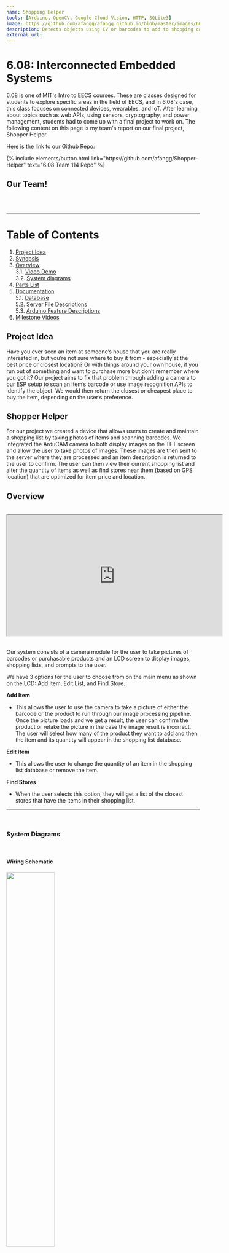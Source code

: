 ```yaml
---
name: Shopping Helper
tools: [Arduino, OpenCV, Google Cloud Vision, HTTP, SQLite3]
image: https://github.com/afangg/afangg.github.io/blob/master/images/608-cover.png?raw=true
description: Detects objects using CV or barcodes to add to shopping cart and finds the nearest store to purchase your whole list
external_url: 
---
```


# 6.08: Interconnected Embedded Systems

6.08 is one of MIT's Intro to EECS courses. These are classes designed for students to explore specific areas in the field of EECS, and in 6.08's case, this class focuses on connected devices, wearables, and IoT. After learning about topics such as web APIs, using sensors, cryptography, and power management, students had to come up with a final project to work on. The following content on this page is my team's report on our final project, Shopper Helper.

Here is the link to our Github Repo:
<p class="text-center">
{% include elements/button.html link="https://github.com/afangg/Shopper-Helper" text="6.08 Team 114 Repo" %}
</p>

<html>
<head>
  <meta charset="utf-8">
  <meta name="viewport" content="width=device-width, initial-scale=1.0">
  <title>6.08 Team 114 Final Report</title>
<!--   <link rel="stylesheet" href="https://stackedit.io/style.css" />
 --></head>
<body class="stackedit">
  <div class="stackedit__html">

<h2 id="our-team">Our Team!</h2>
<p><img src="https://lh5.googleusercontent.com/LZQSC992EGWCekDOPf_GkzWnj2_miTKabTD2e0Z0wckQrn8jEGLVia2-g2VMLrHvp4bVGTZ_YEbcfP_hkbyfOy-uYXC5ujeeSnCV-zTX78rIr2V1W8m2KU_JBMWgpQW5kYphPV5o" alt=""></p>
<br>
<hr class = "solid" >

<h1 id="table-of-contents">Table of Contents</h1>
<ol>
<li><a href="#project-idea">Project Idea</a></li>
<li><a href="#synopsis">Synopsis</a></li>
<li><a href="#overview">Overview</a><br>
3.1. <a href="#video-demo">Video Demo</a><br>
3.2. <a href="#system-diagrams">System diagrams</a></li>
<li><a href="#parts-list">Parts List</a></li>
<li><a href="#documentation">Documentation</a><br>
5.1. <a href="#database">Database</a><br>
5.2. <a href="#server-file-descriptions">Server File Descriptions</a><br>
5.3. <a href="#arduino-feature-descriptions">Arduino Feature Descriptions</a></li>
<li><a href="#milestone-videos">Milestone Videos</a></li>
</ol>
<h2 id="project-idea">Project Idea</h2>
<p>Have you ever seen an item at someone’s house that you are really interested in, but you’re not sure where to buy it from - especially at the best price or closest location? Or with things around your own house, if you run out of something and want to purchase more but don’t remember where you got it? Our project aims to fix that problem through adding a camera to our ESP setup to scan an item’s barcode or use image recognition APIs to identify the object. We would then return the closest or cheapest place to buy the item, depending on the user’s preference.</p>

<h2 id="synopsis">Shopper Helper</h2>
<p>For our project we created a device that allows users to create and maintain a shopping list by taking photos of items and scanning barcodes. We integrated the ArduCAM camera to both display images on the TFT screen and allow the user to take photos of images. These images are then sent to the server where they are processed and an item description is returned to the user to confirm. The user can then view their current shopping list and alter the quantity of items as well as find stores near them (based on GPS location) that are optimized for item price and location.</p>

<h2 id="overview">Overview</h2> <br>
<center><iframe width="560" height="315" src="https://www.youtube.com/embed/WTEpDErSpzQ" allowfullscreen=""></iframe>
</center> <br>
<p>Our system consists of a camera module for the user to take pictures of barcodes or purchasable products and an LCD screen to display images, shopping lists, and prompts to the user.</p>
<p>We have 3 options for the user to choose from on the main menu as shown on the LCD: Add Item, Edit List, and Find Store.</p>
<p><strong>Add Item</strong></p>
<ul>
<li>This allows the user to use the camera to take a picture of either the barcode or the product to run through our image processing pipeline. Once the picture loads and we get a result, the user can confirm the product or retake the picture in the case the image result is incorrect. The user will select how many of the product they want to add and then the item and its quantity will appear in the shopping list database.</li>
</ul>
<p><strong>Edit Item</strong></p>
<ul>
<li>This allows the user to change the quantity of an item in the shopping list database or remove the item.</li>
</ul>
<p><strong>Find Stores</strong></p>
<ul>
<li>When the user selects this option, they will get a list of the closest stores that have the items in their shopping list.</li>
</ul>
<hr class="solid">
<br>
<h3 id="system-diagrams">System Diagrams</h3> <br>
<p><h4>Wiring Schematic</h4></p>
<p><img src="https://lh4.googleusercontent.com/xIVvowslBvK_bEa1th5aFsv8MfAo9nlmNKY5c6CpjhtTluzLYE1IU-LO7vbuVtYwnUTsZ0lwzotgxsV8PnuJinR4mL4IISbUSZfl9yEPJarcnwrpNAtrSJrzXWr-OZQYWD7fRUZW" width="50%" alt=""></p>
<p><h4>Block Diagram</h4><br>
<img src="https://lh3.googleusercontent.com/KKLLYNp7VEeqcR9_Kv0pT7rmOwsRc9DfbiUKXfdWEx-ZpIsSRUNFO3McIBFP4y7C1TJbOd80Fi5Evirsmwt4tGh-1AsrBNgQqooN0eYW8DxpxjohiGZepnZFAutCp17vawgWhgMq" width="70%" alt=""></p>
<p><h4>Server Side</h4><br>
<strong><img src="https://lh5.googleusercontent.com/uExbPlYU3X2MfW74MzIDQ2Z_WC4PAmI9IsFWJ0iIOQ8MIjVxw8IFFA5nHtzZ22n2px56sddsyg_tGm6v8EDfStuP0bolWFRFssp7ZJ7q_L9J7qZ5ri8VjIZp3iHllZj75uIYJYdi" width="70%" alt=""></strong></p>
<h2 id="parts-list">Parts List</h2>
<ul>
<li>ESP32</li>
<li>LCD Screen</li>
<li>IMU</li>
<li>GPS</li>
<li>2 Push Buttons</li>
<li>2MP Arducam</li>
</ul>
<h2 id="documentation">Documentation</h2><br>
<h3 id="database">Database</h3>
<p><h5>photo.db <span class="katex--inline"><span class="katex"><span class="katex-mathml"><math><semantics><mrow><mo>→</mo></mrow><annotation encoding="application/x-tex"></annotation></semantics></math></span><span class="katex-html" aria-hidden="true"><span class="base"><span class="strut" style="height: 0.36687em; vertical-align: 0em;"></span><span class="mrel">→</span></span></span></span></span> Table “jpeg”</h5></p>

<table>
<thead>
<tr>
<th>Column</th>
<th align="left">data</th>
</tr>
</thead>
<tbody>
<tr>
<td><strong>Type</strong></td>
<td align="left">int</td>
</tr>
<tr>
<td><strong>Description</strong></td>
<td align="left">image data where each row entry represents the RGB for a pixel</td>
</tr>
<tr>
<td><strong>Example</strong></td>
<td align="left">114</td>
</tr>
</tbody>
</table><br>  
<p><h5>shopping_list3.db <span class="katex--inline"><span class="katex"><span class="katex-mathml"><math><semantics><mrow><mo>→</mo></mrow><annotation encoding="application/x-tex"></annotation></semantics></math></span><span class="katex-html" aria-hidden="true"><span class="base"><span class="strut" style="height: 0.36687em; vertical-align: 0em;"></span><span class="mrel">→</span></span></span></span></span> Table “products”</h5></p>

<table>
<thead>
<tr>
<th>Column</th>
<th>user</th>
<th>item</th>
<th>quantity</th>
<th>UPC</th>
<th>closest</th>
<th>cheapest</th>
</tr>
</thead>
<tbody>
<tr>
<td><strong>Type</strong></td>
<td>text</td>
<td>text</td>
<td>int</td>
<td>text</td>
<td>text</td>
<td>text</td>
</tr>
<tr>
<td><strong>Description</strong></td>
<td>The username that has the item in its cart</td>
<td>Name of a product</td>
<td>The number of that item that is in the user’s cart</td>
<td>The UPC code of the item (can be empty if unknown)</td>
<td>The name of the closest store to the user’s location that carries this product</td>
<td>The name of the store to the user’s location that carries this product for the cheapest price</td>
</tr>
<tr>
<td><strong>Example</strong></td>
<td>USER4</td>
<td>acoustic guitar</td>
<td>1</td>
<td>841060045279</td>
<td>Guitar Center</td>
<td>zZounds</td>
</tr>
</tbody>
</table><p><h5>Store_Image.py</h5></p>
<p>Because of the large sizes of images, we need to send image data from the ESP32 in small batches. Every time a batch of information is sent, it is stored in a database file to be read out when all of the image data has reached the server. When all of the image data has reached the server, the data is then written into a JPEG file that can then be analyzed for the presence of a barcode.</p>
<p><h5>Shopping_list.py</h5></p>
<p>When a user confirms a new item to add to the database, the ESP32 sends the item description, the GPS coordinates of the user, the item quantity, and the UPC code if the original image was a barcode. This information is then used to query the product APIs that we used in order to find both the cheapest and the closest stores where the item can be purchased. The name of the item, the UPC code, the item quantity, the closest store, and the cheapest store are then all written to the product database to be read back later when the user requests to view the shopping list.</p> <br>
<h3 id="server-file-descriptions">Server File Descriptions</h3>
<p><h5>Google_image.py</h5><br>
Goal: Recognize a product from an image</p>
<p><img src="https://lh6.googleusercontent.com/TaPEoD01Xh3w3lTxUnTgBSuZGW0n0LWHoQz-NSqjY_jw962msE_6-dn5uVoQNTryx-duSPE4vY7Zm0Ta2RZrannu6TikbTXmZVx8PvoQsrKE4Vbvj1_81L-M5Ha0fXMWPK7j0wRH" alt=""></p>
<p><em>Our script sends a request to the Google API and identifies the image on the left as “chobani greek yogurt”</em></p>
  <br>
<p>We utilized Google’s Cloud Visions API to identify objects a user takes an image of using our system. The API requires a key which we obtained, and we also wrote a Python script to send HTTP POST requests to the Google server. In our script we convert the image to a base64 format and convert it to the utf-8 form in order to pass it into the JSON request.</p>
<p>Initially, the results were very generic such as returning “natural foods” when we sent a picture of an apple. The API allows us to detect specific things using features like Labels, Logos, and Web Entities. Whilst testing the different features the API offers, we found that detecting using Web Entities and returning the bestGuessLabel value from the JSON response gave the most accurate results on average.</p>
<p><h5>Find_barcode.py</h5></p>
<p>Goal: Differentiate between image with barcode and regular image of product</p>
<p>In order to do this, we integrated functions from OpenCV in order to process the images passed to the request handler. We assumed the images would be passed in base64 form, so we first decode it before passing it into a numpy array. To follow along with the process of image processing, we included an example image below:</p>
<p><img src="https://lh5.googleusercontent.com/BtTCLBwc_5ByG3tmhbsXtgI4OZM8f9KRD1Vjv3y6HGpoVWXFhHnlMHa9cdr1QsN8zvSK0xZgyAYzyieyPa1F2srQ7WaSupBcXtt7p6S43ofPn1wjxuQf9m17lGgYZKkH_b-AX-5F" alt=""></p>
<p>In order to process the image, we make it grayscale using the</p>
<pre><code>
greyedOut = cv2.cvtColor(image, cv2.COLOR_BGR2GRAY)

</code></pre>
<p>command. Next, we find the x and y gradients of the image of the image and subtract them from each other so that we have an image with a high horizontal gradient and low vertical gradient. This allows us to look for distinct changes in the image. This is done in the following lines of code:</p>
<pre><code>
dx = cv2.Scharr(greyedOut, ddepth=cv2.CV_32F, dx=1, dy=0)

dy = cv2.Scharr(greyedOut, ddepth=cv2.CV_32F, dx=0, dy=1)

  

#combine gradients by subtracting

der = cv2.subtract(dy, dx)

der = cv2.convertScaleAbs(der)

</code></pre>
<p>Once this operation is performed, the image looks like this:</p>
<p><img src="https://lh4.googleusercontent.com/LMqf0e7PZkJSipV8bHGJ0eKSIGdQiK_FTMafD6p1zeXvS_RtX7uqrlmrz-ipojmZdDgk1QHbN2rbtROzNr0msMruYoTwqudYQOuzRzpZ0fd6g15-galSnIC7JD9mw0-MPa_PnkgN" alt=""></p>
<p>Next, we want to blur the image to try and fix some of the space present between barcode lines. This is done in the following code segment:</p>
<pre><code>
blurred = cv2.blur(der, (5, 5))

thresh = cv2.threshold(blurred, 225, 255, cv2.THRESH_BINARY)[1]

  
#this allows us to blur vertically or horizontally, depending on direction param

if direction == "Y":

kernel = np.ones((20, 10))

else:

kernel = np.ones((10, 20))

closed = cv2.morphologyEx(thresh, cv2.MORPH_CLOSE, kernel)

</code></pre>
<p>Once done, the images look like this:</p>
<p><img src="https://lh4.googleusercontent.com/zRncvQwZcZve2eLt7looxlZdodA3WhebkChUe1rXD_hxEAIQ1pKkambx8odxl1wETragRqoBg7dU9D51wXeIajKUIxGVss77ZUX4PaFpKTJSUAEaIJo7rAP5on6eOclt0djjRye7" alt=""></p>
<p>Now we want to get rid of some of the smaller whitespots by ‘eroding’ and then enlarge existing white patches by ‘dilating’ in order to fill in some of the gaps. This is done in the following lines:</p>
<pre><code>
eroded = cv2.erode(closed, None, iterations=25)

dilated = cv2.dilate(eroded, None, iterations=25)

</code></pre>
<p>Once completed, the images look like this:</p>
<p><img src="https://lh6.googleusercontent.com/fLTeU57pDy0WbyBPtIWEAtz5VwVs_Qv6u4qAoQ448u8GqIRRiMcQoNU4UUCaNiI4xuvcGicr9_BgxVbLU93KKq9egGalC0Ox96GMvRJ3IG4C5JAEuWZZrxppE40aLPbO0YBCNy3D" alt=""></p>
<p>Finally, we pick the biggest white chunk and create a bounding box around the blob. If the ‘barcode’ it found was big enough (implying it actually existed), then we return True. Otherwise, we simply return False.</p>
<p><h5>Barcode_reader.py</h5></p>
<p>Goal: Integrate barcode recognition</p>
<p>We used the OpenCV library to detect barcodes in photos and then generate the UPC code from the barcode. We broke down the problem into the following three steps:</p>
<p><u>Finding the barcode in the image</u></p>
<p>Once an image is verified to have a barcode using the “Differentiate between image with barcode and regular image of product” step above, we need to find the barcode in the image and focus on this area. To do this, we run the image through several filters in OpenCV designed to pick out edges and then focus on edges that meet the criteria of fitting a barcode. Once we have found the general region of the barcode, we remove the rest of the image and focus exclusively on this region. A video of this can be found below:</p>
<iframe width="560" height="315" src="https://www.youtube.com/embed/-K_nC8TRn0g" allowfullscreen=""></iframe>
<p><u>Rotating the barcode to be straight</u></p>
<p>While it is important for the user to do their best to provide an image with the barcode already straight, the code we wrote has the ability to detect barcodes at up to a 20 degree tilt and straighten them before analyzing them. It does this step simply by bounding each of the barcode rectangles in a minimum area rectangle and then taking the median tilt of these rectangles and straightening the barcode by this amount. This is important as it allows us to correctly analyze the digits on the barcode in the next step. A video of this can be found below:</p>
<iframe width="560" height="315" src="https://www.youtube.com/embed/c7TJMKSpVzs" allowfullscreen=""></iframe>
<p><u>Getting the UPC number from a cropped and straightened barcode</u></p>
<p>The final step in the process is extracting the UPC number from the cropped and straightened barcode. To do this, we again use OpenCV to bound the barcode strips in rectangles before measuring their width and determining the UPC number from these values. A video of this can be found below:</p>
<iframe width="560" height="315" src="https://www.youtube.com/embed/sRBjfGFUZ5U" allowfullscreen=""></iframe>
<p><u>Combining all of these steps</u></p>
<p>We then combined all of these steps to extract the UPC code from an image with a barcode in it. Obviously, this process still requires that the user provide images of the barcode in decent lighting with good orientation but allows for enough variability that this is not a requirement that is hard to implement in practice for the user. Below is the video of the entire system working properly on five product barcodes:</p>
<iframe width="560" height="315" src="https://www.youtube.com/embed/KBate2sTIU8" allowfullscreen=""></iframe>
<p><h5>ProductInfo2.<span>py</span></h5></p>
<p>Goal: Find product information (price, stores, and availability)</p>
<p>In order to get the product information from barcode numbers, we integrated the UPCitemdb API. We send it get requests with the upc code passed in and then parsed the json result so that it displays all the available offers with the most updated price, store domain, and availability. Here are five examples of us passing in a barcode number to receive information about price and availability:</p>
<p><img src="https://lh6.googleusercontent.com/_7hpU48JFIOhaa81rDhqf3AqIiXpWa7aCnr0JTJ6EJ_YJdYON6qt99wZAlTYlF9tzgtAsWyEFyZDbBaBQ0QCCriv5UOVlnf8aM4f02Vp1GDmp8J3g-lT1Yq3ZfCPe3Xpx6LUHaEf" width="70%" alt=""></p>
<p><img src="https://lh4.googleusercontent.com/JT_3kZu3mUOJ2A00xEpSQzFyekdEBXHRutXHpDBYdk4SOcHAhM7xMjSq3gaTUPnIe5DQ0t-U35NwqrmxHNS8JUp0e1CICAlEKOk3VfbY_UwEtAmWyCLBK4PezE0iixJKTf_-5BYY" width="70%" alt=""></p>
<p><img src="https://lh5.googleusercontent.com/k4O5SiNgQVZSifzf5cqraX26MgqmCcyEZgBqO0GI2Fj1efs7Rg3h1Ot7LI1PC_St9LLy9RcXinEwhaWKdtdsbwdlaZ06s59-kJRnrLNuVfys5ZzkiUBhdhgEsSx6QhAgKtwjNWJd" width="70%" alt=""></p>
<p><img src="https://lh4.googleusercontent.com/wtXNEX22NrmxYvbpzYnOhWSJauvK0cE3M15lOemtZiBVwabp1ZOJMrtdJ6M2tTw3uQVyrzSIDu8645XWcVtXlFsigmhNelzmXsBGx4b7Dnh-QUIs6gzVFjjVRrc9mAJB7kalZblH" width="70%" alt=""></p>
<p><img src="https://lh5.googleusercontent.com/kPrDw1wSTv-4p4RD3zrPL8Pv1wdiyaU9G0MvfKPPGfCCJJmUPhr5zEoyuLLhmBSiuKUbYNLR_OW7ug1qNBbbAIa57tVYdsRxk8t6z6wTR6ktBTVC31OIka0U2RC4qrdIKtu2hXq_" width="70%" alt=""></p>
<p>The other half of our objective was to find similar information for a product (the most updated price, store domain, and availability) given a description of the product as an input rather than a UPC code. In order to do that, we used the Barcode Lookup API (<a href="https://www.barcodelookup.com/api">https://www.barcodelookup.com/api</a>), which allows for a simple product description as an input and returns similar information about the product. We also passed in geographic information specifying we were in the United States in order to restrict the search to stores within the nation. Since the input is less specific than a UPC code, the API returns many products that match the description, with all of the availability and price information. We decided to choose the product with the most availability information and return all of the relevant information for that product. Here are five examples with product descriptions that match the five product UPC examples from above:</p>
<p><img src="https://lh3.googleusercontent.com/JWVJCNeKW4Cufvuya7PZ6xotS_oF7gAubdmbHqD7r73yCUiNVQosXsJN2sfmtpxyBFEvy6hkvhuPG0yRKPLD3x_XEoZLPIKjsB7pEnNcYWDKp1Oo_BPOOKTPTfDfJRDi3kg3jz4R" width="70%" alt=""></p>
<p><img src="https://lh6.googleusercontent.com/MaJTn4cvLInpooKY0z3QxjIkBTlv0hORhCZsE95xKbiP7GMQ22tSbuN3bOvU4KnTmfVbg1A054bSkt2RqpjbMy92HL14-OMQY8eTPOCeI3xTPM6brltd7m_ErIPLu2mu_4DYzczS" width="70%" alt=""></p>
<p><img src="https://lh3.googleusercontent.com/3AkLlRwRgXTNrksDt8bjqzVZWFTObdIPESfQTSas_SeIBa65NlsFd_Ln104-vmvPJhgwl40Wklhj9dJku53F87eCm9Sxf-e_fqwX1Zcj2vq6xahoYJzPt4fs4M2dPrd4Q35mRdWH" width="70%" alt=""></p>
<p><img src="https://lh5.googleusercontent.com/VkI1S6VeeG2HoDDw5Xg-lq3l5DaSgwkMNKERM54dfFZ_Qbx22QeVjOQJVCxGRE7VVAeYiOZPiWR4SeF7s6MjPwTSe272at_kPd9Hmh0Gc3xnuCY6z3oS8-7APBpVxUj7YOflMuB7" width="70%" alt=""></p>
<p><img src="https://lh4.googleusercontent.com/RUcij3ixz2h51k9tq5gj2hz3zkLl578U28Lhrr_6av3QVEXpnst2Sov-afXESp1v9Afzlrzlf2vMPZICHZZZT6OiVWcQtMhDJD1-cWzF0kZVzVfI1y5hgWhr43a7aCxx42xK2tY2" width="70%" alt=""><br>
<h5>Shopping_list.py</h5></p>
<p>Goal: Add a database that the user can add items to and remove items from with GUI on LCD</p>
<iframe width="560" height="315" src="https://www.youtube.com/embed/rgYBsJa-SDk" allowfullscreen=""></iframe>
<p>In the video, I…</p>
<ol>
<li>Add 2 Nutellas
</li>
<li>Add 1 Peanut Butter
</li>
<li>Remove 1 Nutella</li>
<li>Cycle through items</li>
<li>Restart ESP</li>
<li>Cycle through items (notice all items persist)</li>
<li>Remove all peanut butter</li>
<li>Remove all nutella</li>
<li>Cycle through items (all items removed, so nothing shows up)</li>
</ol>
<p><strong>How this was done:</strong></p>
<p>Server-side:</p>
<p>In the event of a POST request, we require 3 values: the string of the added item, the username of the user, and the quantity that we are adding or subtracting.</p>
<p>There are 2 cases to inserting an item:</p>
<ol>
<li>
<p>The item already exists in the database - In this case, we query the database to find the number of that item already inserted into the shopping list. We update the table with this item to add the quantity sent in the form to the quantity already in the table. In the case where the addition results in a nonpositive number, the script deletes that row from the table.</p>
</li>
<li>
<p>The item does not exist in the database - In this case, the script simply adds the item and its quantity to the table if the quantity is positive.</p>
</li>
</ol>
<p>Both the GET and POST requests return a string formatted with product names and their quantities separated by semicolons.</p>
<p>Additionally, this code finds the closest and cheapest stores to buy an item that is being added by using GPS coordinates provided by the user. Next, we pass the item name to another previously made piece of code (<a href="http://ProductInfo2.py">ProductInfo2.py</a>) that queries an API with an item description to find a list of stores where it is available and the price of the item at that store. Once we’ve gathered all of that information, we then decide which store is closest to the user and which contains the items at the cheapest price.</p>
<p>Then we iterate through the possible stores for the item and return the store where buying the items is cheapest. We also make use of another API (TomTom Maps) to find the distance from the user to each of the possible stores. Since some of the stores are just websites, we discard those as possibilities here. Then we iterate through the possible stores for the item and return the nearest store.</p> <br>
<p><h5>Find_stores.py</h5><br>
Goal: Return the cheapest/closest stores to buy all the products in the shopping list</p>
<p>find_stores.py accesses the table products in the shopping_list3.db file. Depending on whether the goal is “close” or “cheap”, the script will return a list of new line seperated stores from the cheapest or closest columns of the table.</p>
<h3 id="arduino-feature-descriptions">Arduino Feature Descriptions</h3>
<p><strong>Display camera input on LCD Screen to allow for easy user feedback</strong></p>
<p>Here is a video of the deliverable: <a href="https://youtu.be/YdldBCKY-mY">https://youtu.be/YdldBCKY-mY</a> (embed)</p>
<iframe width="560" height="315" src="https://www.youtube.com/embed/YdldBCKY-mY" allowfullscreen=""></iframe>
<p>There were two parts to this deliverable:</p>
<ol>
<li>
<p>Adding the ability to switch between camera modes (JPEG and BMP) since JPEG is much smaller and can be uploaded to the server and since it is easy to extract pixel values from BMP.</p>
</li>
<li>
<p>Reformatting the image data from the camera and sending it to the LCD.</p>
</li>
</ol>
<br>
<strong>1. Switching Camera Modes</strong> <br>
<p>To allow for switching camera modes, we added button functionality that allows the user to press the button to take a photo and send it to the server. When the user is not pressing the button, it returns to display mode, where the output of the camera is displayed on the LCD screen. To convert between these two modes, we write to the registers found in the InitCAM ArduCAM function to specify which mode we would like to use.</p> <br>
<strong>2. Reformatting the image data from the camera and displaying it on LCD.</strong> <br>
<p>The first challenge was figuring out what format the ArduCAM was returning the BMP data in and what format the LCD needed. It turns out that in both cases it was RGB 565. However, In the case of the ArduCAM, it was returning the low byte and then the high byte for each pixel when in fact, the LCD needed the concatenation of the high byte first with the low byte second. After realizing this, it was simply a matter of creating an array of these 16 bit RGB 565 values and using the pushImage function of the TFT to display them on the screen.</p>
<p><strong>Integrate product lookup systems so that the user can find the stores nearby that contain all (or most) of the items on their grocery list for the cheapest price</strong></p>
<iframe width="560" height="315" src="https://www.youtube.com/embed/Ysqn-ewu1WA" allowfullscreen=""></iframe>
<p>In this video, the user finds the closest and cheapest places to buy ritz crackers. Then, using Postman, they add nutella to the shopping list. This time, using cheapest, the location is the same. However, with the closest option, now both Walmart and Target are returned.</p>
<p>On the ESP side, we added another state for finding stores. In this state, long pressing the left button will change the screen to the main menu. Short pressing either of the buttons will alternate between selecting cheapest and closest stores. Long pressing the right button will confirm the selection and send a get request to the server side script. This request will be formatted with the selected goal (described further below) and the GPS’s longitude and latitude. Then, the output of the script will be displayed on the LCD, listing the stores.on.</p>
<p>On the server side, we made a request handler that integrates work from previous milestones. The request handler takes in three arguments - <code>goal</code>, <code>lat</code>, and <code>lon</code>. The latitude and longitude represent the user’s current location, while goal can be one of two arguments: ‘close’ or ‘cheap.’ The first thing the server does is read all items and corresponding quantities currently in the shopping list from the shopping list database that was already made. Next, for every item on the shopping list, we pass the item name to another previously made piece of code that queries an API with an item description to find a list of stores where it is available and the price of the item at that store. Once we’ve gathered all of that information, we then decide based on the value of <code>goal</code> whether to return a list of stores that are closest to the user or contain the items at the cheapest price.</p>
<p>If goal is “cheap”, then we iterate through the possible stores for each item and return a list of stores where buying the items is cheapest. If goal is “close”, then we make use of another API (TomTom Maps) to find the distance from the user to each of the possible stores. Since some of the stores are just websites, we discard those as possibilities here. Then we iterate through the possible stores for each item and return a list of the nearest stores.</p>
<h2 id="milestone-videos">Milestone Videos</h2>
<table>
  <tbody><tr>
  	<th>Week of</th>
    <th>Milestone</th>
    <th>Demo</th> 
  </tr>
  <tr>
  	<th>April 21</th>
    <td> </td>
    <td> </td>
  </tr>  
  <tr>
  	<th> </th>
    <td>Differentiate between image with barcode and regular image of product</td>
    <td>Show 10 images (from online or taken with phone) being processed by python script with output classifying the image as image with barcode or regular image</td>
  </tr>
  <tr>
  	<th> </th>
    <td>Integrate Google vision API product recognition</td>
    <td>Show 5 different product photos (from online or taken with phone) being processed by a python script with output being the name of the product that can be used to query the store database</td>
  </tr>
  <tr>
  	<th> </th>
    <td>Integrate barcode recognition</td>
    <td>Show 5 different barcode photos (from online or taken with phone) being processed by a python script with output being the UPC of the product</td>
      </tr><tr>
  	<th> </th>
    <td>Set up version control </td>
    <td>Show the github and log of commits</td>
  </tr>
  
  </tbody></table>
<br>
<center>
<iframe width="560" height="315" src="https://www.youtube.com/embed/-K_nC8TRn0g" allowfullscreen=""></iframe>
<iframe width="560" height="315" src="https://www.youtube.com/embed/c7TJMKSpVzs" allowfullscreen=""></iframe>
<iframe width="560" height="315" src="https://www.youtube.com/embed/sRBjfGFUZ5U" allowfullscreen=""></iframe>
<iframe width="560" height="315" src="https://www.youtube.com/embed/KBate2sTIU8" allowfullscreen=""></iframe>
</center>
<br>
<table>
  <tbody><tr>
  	<th>Week of</th>
    <th>Milestone</th>
    <th>Demo</th> 
  </tr>
  <tr>
  	<th>April 28</th>
    <td> </td>
    <td> </td>
  </tr>  
  <tr>
  	<th> </th>
    <td>Integrate all three systems from last week (full pipeline from user taking photo to deciding what type of photo it is and then outputting UPC or product info). Additionally, work to ensure robustness of this pipeline and that if one part fails (UPC code cannot be scanned for instance), it falls back on a different part of the system (image recognition for instance).
</td>
    <td>Show 5 photos already on the server that are taken as input to a python script and then either output the UPC (if barcode) or a product description (if not barcode)
</td>
  </tr>
  <tr>
  	<th> </th>
    <td>Add camera to board and get photos uploading via post request.
</td>
    <td>Show photo taken on board uploaded to the server and then shown on a separate computer by initiating a GET request.</td>
  </tr>
  <tr>
  	<th> </th>
    <td>Find product information (cheapest price, stores, and availability) using multiple APIs such as Walmart API, UPC code API, etc.</td>
    <td>Show as input 5 UPC labels and product descriptions and as output show the prices, stores, and availabilities of these products</td>
      </tr><tr>
  	<th> </th>
    <td>Add a database that the user can add items to and remove items from with GUI on LCD
</td>
    <td>Show LCD screen with list of items and ability to add or remove items. Show that this list of items remains unchanged even after the device is powercycled.</td>
  </tr>
  
  </tbody></table>
<br>
<center>
<iframe width="560" height="315" src="https://www.youtube.com/embed/_ELFTQUplBw" allowfullscreen=""></iframe>
<iframe width="560" height="315" src="https://www.youtube.com/embed/rgYBsJa-SDk" allowfullscreen=""></iframe>
</center>
<br>
<table>
  <tbody><tr>
  	<th>Week of</th>
    <th>Milestone</th>
    <th>Demo</th> 
  </tr>
  <tr>
  	<th>May 5</th>
    <td> </td>
    <td> </td>
  </tr>  
  <tr>
  	<th> </th>
    <td>Display camera input on LCD Screen to allow for easy user feedback</td>
    <td>Show input to camera being displayed on screen</td>
  </tr>
  <tr>
  	<th> </th>
    <td>Integrate all image processing systems created so far so that user can take a photo, have it upload, and add the information to the grocery list which can then be modified for quantity/add and delete</td>
    <td>Show user taking photo and having the item appear on the grocery list.</td>
  </tr>
  <tr>
  	<th> </th>
    <td>Integrate product lookup systems so that the user can find the stores nearby that contain all (or most) of the items on their grocery list for the cheapest price
</td>
    <td>Show user looking up best store to buy the list of items from considering current location and price</td>
      </tr><tr>
  	<th> </th>
    <td>Display product look up results for the user on the LCD screen for confirmation before looking for stores</td>
    <td>Show input as image and having the LCD confirm it is the correct product</td>
  </tr>
  
  </tbody></table>
<br>
<center>
<iframe width="560" height="315" src="https://www.youtube.com/embed/YdldBCKY-mY" allowfullscreen=""></iframe>
<iframe width="560" height="315" src="https://www.youtube.com/embed/c5z2SvumvZ4" allowfullscreen=""></iframe>
<iframe width="560" height="315" src="https://www.youtube.com/embed/Ysqn-ewu1WA" allowfullscreen=""></iframe>
</center>
<br>
<table>
  <tbody><tr>
  	<th>Week of</th>
    <th>Milestone</th>
    <th>Demo</th> 
  </tr>
  <tr>
  	<th>May 12</th>
    <td> </td>
    <td> </td>
  </tr>  
  <tr>
  	<th> </th>
    <td>​Integrate all systems into one working product  </td>
    <td>Video showing the entire project including taking photos to items to add them to the grocery list (with both barcode recognition and google vision), confirming items, removing items from grocery list, finding optimal store (based on location and price), and changing quantity.</td>
  </tr>
  <tr>
  	<th> </th>
    <td>
​Solve blocking issues that occur while displaying photo on LCD
</td>
    <td>Show in video of system that performing a task of the ESP32 is not prevented while images are being displayed on the TFT</td>
  </tr>
  <tr>
  	<th> </th>
    <td>​Use store locator to choose optimal store based on distance and price</td>
    <td>Show a store being chosen and returned to the user from a list of stores based on some predetermined or user chosen metric of distance and price</td>
      </tr><tr>
  	<th> 
  </th></tr>
  </tbody></table>
<br>
<center>
<iframe width="560" height="315" src="https://www.youtube-nocookie.com/embed/WTEpDErSpzQ" allowfullscreen=""></iframe>
<iframe width="560" height="315" src="https://www.youtube.com/embed/VVE-StDUMTc" allowfullscreen=""></iframe>
<iframe width="560" height="315" src="https://www.youtube.com/embed/-W_28i-_O3c" allowfullscreen=""></iframe>
</center>

</div>
</body>

</html>

